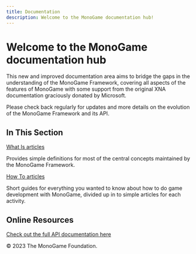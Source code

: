 ```yaml
---
title: Documentation
description: Welcome to the MonoGame documentation hub!
---
```


# Welcome to the MonoGame documentation hub

This new and improved documentation area aims to bridge the gaps in the understanding of the MonoGame Framework, covering all aspects of the features of MonoGame with some support from the original XNA documentation graciously donated by Microsoft.

Please check back regularly for updates and more details on the evolution of the MonoGame Framework and its API.

## In This Section

[What Is articles](whatis/index.md)

Provides simple definitions for most of the central concepts maintained by the MonoGame Framework.

[How To articles](howto/index.md)

Short guides for everything you wanted to know about how to do game development with MonoGame, divided up in to simple articles for each activity.

## Online Resources

[Check out the full API documentation here](/api/index.md)

© 2023 The MonoGame Foundation.
